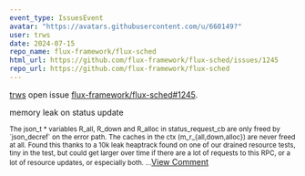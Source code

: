 ```yaml
---
event_type: IssuesEvent
avatar: "https://avatars.githubusercontent.com/u/660149?"
user: trws
date: 2024-07-15
repo_name: flux-framework/flux-sched
html_url: https://github.com/flux-framework/flux-sched/issues/1245
repo_url: https://github.com/flux-framework/flux-sched
---
```


<a href='https://github.com/trws' target='_blank'>trws</a> open issue <a href='https://github.com/flux-framework/flux-sched/issues/1245' target='_blank'>flux-framework/flux-sched#1245</a>.

<p>memory leak on status update</p><small>The json_t * variables R_all, R_down and R_alloc in status_request_cb are only freed by `json_decref` on the error path. The caches in the ctx (m_r_{all,down,alloc}) are never freed at all.  Found this thanks to a 10k leak heaptrack found on one of our drained resource tests, tiny in the test, but could get larger over time if there are a lot of requests to this RPC, or a lot of resource updates, or especially both....</small><a href='https://github.com/flux-framework/flux-sched/issues/1245' target='_blank'>View Comment</a>